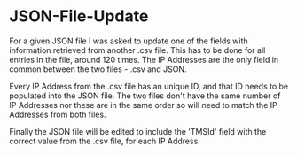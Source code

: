 # JSON-File-Update

For a given JSON file I was asked to update one of the fields with information retrieved from another .csv file. This has to be done for all entries in the file, around 120 times. The IP Addresses are the only field in common between the two files - .csv and JSON.

Every IP Address from the .csv file has an unique ID, and that ID needs to be populated into the JSON file. The two files don't have the same number of IP Addresses nor these are in the same order so will need to match the IP Addresses from both files.

Finally the JSON file will be edited to include the 'TMSId' field with the correct value from the .csv file, for each IP Address. 
